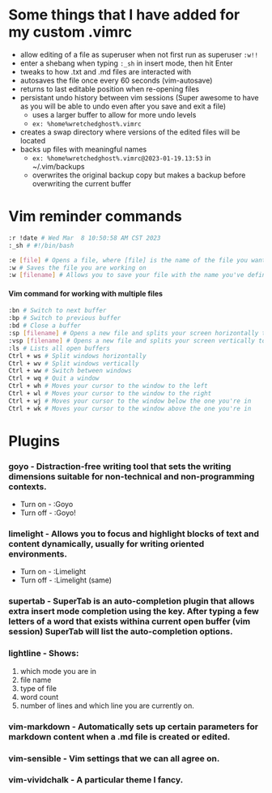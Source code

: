 # Some things that I have added for my custom .vimrc

* allow editing of a file as superuser when not first run as superuser
    `:w!!`
* enter a shebang when typing `:_sh` in insert mode, then hit Enter
* tweaks to how .txt and .md files are interacted with
* autosaves the file once every 60 seconds (vim-autosave)
* returns to last editable position when re-opening files
* persistant undo history between vim sessions (Super awesome to have as you will be able to undo even after you save and exit a file)
    * uses a larger buffer to allow for more undo levels
    * `ex: %home%wretchedghost%.vimrc`
* creates a swap directory where versions of the edited files will be located
* backs up files with meaningful names
    * `ex: %home%wretchedghost%.vimrc@2023-01-19.13:53` in ~/.vim/backups
    * overwrites the original backup copy but makes a backup before overwriting the current buffer

# Vim reminder commands

```bash
:r !date # Wed Mar  8 10:50:58 AM CST 2023
:_sh # #!/bin/bash

:e [file] # Opens a file, where [file] is the name of the file you want opened
:w # Saves the file you are working on
:w [filename] # Allows you to save your file with the name you've defined
```

#### Vim command for working with multiple files

```bash
:bn # Switch to next buffer 
:bp # Switch to previous buffer 
:bd # Close a buffer 
:sp [filename] # Opens a new file and splits your screen horizontally to show more than one buffer 
:vsp [filename] # Opens a new file and splits your screen vertically to show more than one buffer 
:ls # Lists all open buffers 
Ctrl + ws # Split windows horizontally 
Ctrl + wv # Split windows vertically
Ctrl + ww # Switch between windows 
Ctrl + wq # Quit a window 
Ctrl + wh # Moves your cursor to the window to the left 
Ctrl + wl # Moves your cursor to the window to the right 
Ctrl + wj # Moves your cursor to the window below the one you're in 
Ctrl + wk # Moves your cursor to the window above the one you're in
```

# Plugins

### goyo - Distraction-free writing tool that sets the writing dimensions suitable for non-technical and non-programming contexts.

* Turn on - :Goyo
* Turn off - :Goyo!

### limelight - Allows you to focus and highlight blocks of text and content dynamically, usually for writing oriented environments.

* Turn on - :Limelight
* Turn off - :Limelight (same)

### supertab - SuperTab is an auto-completion plugin that allows extra insert mode completion using the key. After typing a few letters of a word that exists withina current open buffer (vim session) SuperTab will list the auto-completion options. 

### lightline - Shows: 
1. which mode you are in
2. file name
3. type of file
4. word count
5. number of lines and which line you are currently on. 

### vim-markdown - Automatically sets up certain parameters for markdown content when a .md file is created or edited. 

### vim-sensible - Vim settings that we can all agree on. 

### vim-vividchalk - A particular theme I fancy. 
